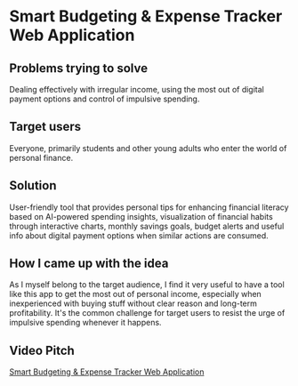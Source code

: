 # Smart Budgeting & Expense Tracker Web Application

## Problems trying to solve
Dealing effectively with irregular income, using the most out of digital payment options and control of impulsive spending.

## Target users
Everyone, primarily students and other young adults who enter the world of personal finance.

## Solution
User-friendly tool that provides personal tips for enhancing financial literacy based on AI-powered spending insights, visualization of financial habits through interactive charts,
monthly savings goals, budget alerts and useful info about digital payment options when similar actions are consumed.

## How I came up with the idea
As I myself belong to the target audience, I find it very useful to have a tool like this app to get the most out of personal income, especially when inexperienced with buying stuff without clear reason and
long-term profitability. It's the common challenge for target users to resist the urge of impulsive spending whenever it happens.

## Video Pitch
[Smart Budgeting & Expense Tracker Web Application](https://www.dropbox.com/scl/fi/yoa8y5s5yoaeqwbse4u6r/Smart-Budgeting-Expense-Tracker-Web-Application.mp4?rlkey=lz6efyx2rqejamh7tiico8sit&st=k558pwtj&dl=0)
